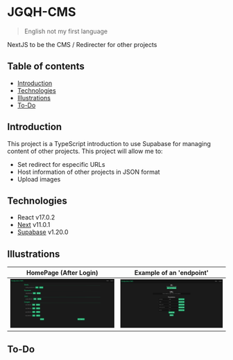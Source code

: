 # JGQH-CMS
> English not my first language

NextJS to be the CMS / Redirecter for other projects

## Table of contents
- [Introduction](#introduction)
- [Technologies](#technologies)
- [Illustrations](#illustrations)
- [To-Do](#to-do)

## Introduction
This project is a TypeScript introduction to use Supabase for managing content of other projects. This project will allow me to:
- Set redirect for especific URLs
- Host information of other projects in JSON format
- Upload images

## Technologies
- React v17.0.2
- [Next](https://www.npmjs.com/package/next) v11.0.1
- [Supabase](https://www.npmjs.com/package/@supabase/supabase-js) v1.20.0
## Illustrations
| HomePage (After Login) | Example of an 'endpoint' |
| :--------------------: | :----------------------: |
| ![HomePage](./readme/readme_1.png) | ![Example](./readme/readme_2.png)

## To-Do